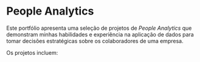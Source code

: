 # People Analytics

Este portfólio apresenta uma seleção de projetos de *People Analytics* que demonstram minhas habilidades e experiência na aplicação de dados para tomar decisões estratégicas sobre os colaboradores de uma empresa. 

Os projetos incluem:

```{tableofcontents}
```